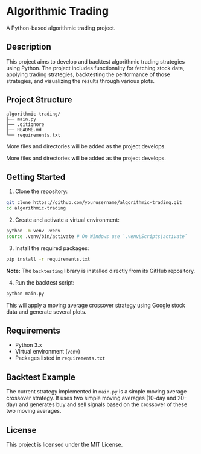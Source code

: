 # Algorithmic Trading

A Python-based algorithmic trading project.

## Description

This project aims to develop and backtest algorithmic trading strategies using Python. The project includes functionality for fetching stock data, applying trading strategies, backtesting the performance of those strategies, and visualizing the results through various plots.

## Project Structure

```
algorithmic-trading/
├── main.py
├── .gitignore
├── README.md
└── requirements.txt
```

More files and directories will be added as the project develops.

More files and directories will be added as the project develops.

## Getting Started

1. Clone the repository:
```bash
git clone https://github.com/yourusername/algorithmic-trading.git
cd algorithmic-trading
```

2. Create and activate a virtual environment:
```bash
python -m venv .venv
source .venv/bin/activate # On Windows use `.venv\Scripts\activate`
```

3. Install the required packages:
```bash
pip install -r requirements.txt
```

**Note:** The `backtesting` library is installed directly from its GitHub repository.

4. Run the backtest script:
```bash
python main.py
```

This will apply a moving average crossover strategy using Google stock data and generate several plots.

## Requirements

- Python 3.x
- Virtual environment (`venv`)
- Packages listed in `requirements.txt`

## Backtest Example

The current strategy implemented in `main.py` is a simple moving average crossover strategy. It uses two simple moving averages (10-day and 20-day) and generates buy and sell signals based on the crossover of these two moving averages.

## License

This project is licensed under the MIT License.
